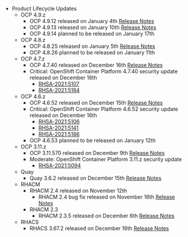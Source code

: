 - Product Lifecycle Updates
    - OCP 4.9.z
        - OCP 4.9.12 released on January 4th [Release Notes](https://access.redhat.com/errata/RHBA-2021:5214)
        - OCP 4.9.13 released on January 10th [Release Notes](https://access.redhat.com/errata/RHBA-2022:0029)
        - OCP 4.9.14 planned to be released on January 17th
    - OCP 4.8.z
        - OCP 4.8.25 released on January 5th [Release Notes](https://access.redhat.com/errata/RHBA-2021:5209)
        - OCP 4.8.26 planned to be released on January 11th
    - OCP 4.7.z
        - OCP 4.7.40 released on December 16th [Release Notes](https://access.redhat.com/errata/RHBA-2021:5088)
        - Critical: OpenShift Container Platform 4.7.40 security update released on December 16th
            - [RHSA-2021:5107](https://access.redhat.com/errata/RHSA-2021:5107)
            - [RHSA-2021:5184](https://access.redhat.com/errata/RHSA-2021:5184)
    - OCP 4.6.z
        - OCP 4.6.52 released on December 15th [Release Notes](https://access.redhat.com/errata/RHBA-2021:5010)
        - Critical: OpenShift Container Platform 4.6.52 security update released on December 16th
            - [RHSA-2021:5106](https://access.redhat.com/errata/RHSA-2021:5106)
            - [RHSA-2021:5141](https://access.redhat.com/errata/RHSA-2021:5141)
            - [RHSA-2021:5186](https://access.redhat.com/errata/RHSA-2021:5186)
        - OCP 4.6.53 planned to be released on January 12th
    - OCP 3.11.z
        - OCP 3.11.570 released on December 9th [Release Notes](https://access.redhat.com/errata/RHBA-2021:4929)
        - Moderate: OpenShift Container Platform 3.11.z security update
            - [RHSA-2021:5094](https://access.redhat.com/errata/RHSA-2021:5094)
    - Quay
        - Quay 3.6.2 released on December 15th [Release Notes](https://access.redhat.com/errata/RHBA-2021:5034)
    - RHACM
        - RHACM 2.4 released on November 12th
            - RHACM 2.4 bug fix released on November 16th [Release Notes](https://access.redhat.com/errata/RHBA-2021:4674)
        - RHACM 2.3
            - RHACM 2.3.5 released on December 6th [Release Notes](https://access.redhat.com/errata/RHBA-2021:4966)
    - RHACS
        - RHACS 3.67.2 released on December 16th [Release Notes](https://access.redhat.com/errata/RHBA-2021:5201)
  
